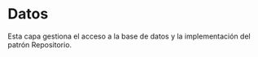 # Datos

Esta capa gestiona el acceso a la base de datos y la implementación del patrón Repositorio. 